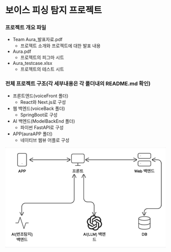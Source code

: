 # **보이스 피싱 탐지 프로젝트**

### **프로젝트 개요 파일**

- Team Aura\_발표자료.pdf
  - 프로젝트 소개와 프로젝트에 대한 발표 내용
- Aura.pdf
  - 프로젝트의 피그마 시트
- Aura_testcase.xlsx
  - 프로젝트의 테스트 시트

### **전체 프로젝트 구조(각 세부내용은 각 폴더내의 README.md 확인)**

- 프론트엔드(voiceFront 폴더)
  - React와 Next.js로 구성
- 웹 백엔드(voiceBack 폴더)
  - SpringBoot로 구성
- AI 백엔드(ModelBackEnd 폴더)
  - 파이썬 FastAPI로 구성
- APP(auraAPP 폴더)
  - 네이티브 웹뷰 어플로 구성

![alt text](aura.png)
